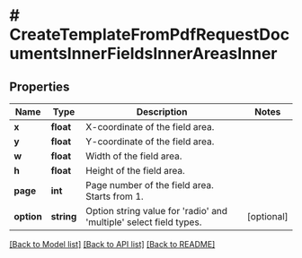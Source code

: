 # # CreateTemplateFromPdfRequestDocumentsInnerFieldsInnerAreasInner

## Properties

Name | Type | Description | Notes
------------ | ------------- | ------------- | -------------
**x** | **float** | X-coordinate of the field area. |
**y** | **float** | Y-coordinate of the field area. |
**w** | **float** | Width of the field area. |
**h** | **float** | Height of the field area. |
**page** | **int** | Page number of the field area. Starts from 1. |
**option** | **string** | Option string value for &#39;radio&#39; and &#39;multiple&#39; select field types. | [optional]

[[Back to Model list]](../../README.md#models) [[Back to API list]](../../README.md#endpoints) [[Back to README]](../../README.md)
